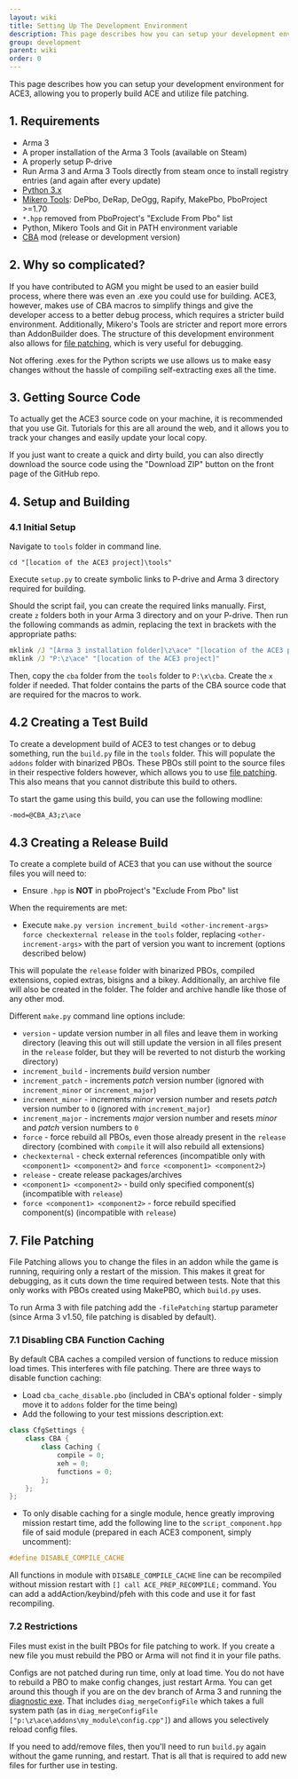 ```yaml
---
layout: wiki
title: Setting Up The Development Environment
description: This page describes how you can setup your development environment for ACE3, allowing you to properly build ACE and utilize file patching.
group: development
parent: wiki
order: 0
---
```


This page describes how you can setup your development environment for ACE3, allowing you to properly build ACE and utilize file patching.


## 1. Requirements

- Arma 3
- A proper installation of the Arma 3 Tools (available on Steam)
- A properly setup P-drive
- Run Arma 3 and Arma 3 Tools directly from steam once to install registry entries (and again after every update)
- [Python 3.x](https://www.python.org/)
- [Mikero Tools](https://dev.withsix.com/projects/mikero-pbodll/files): DePbo, DeRap, DeOgg, Rapify, MakePbo, PboProject >=1.70
- `*.hpp` removed from PboProject's "Exclude From Pbo" list
- Python, Mikero Tools and Git in PATH environment variable
- [CBA](https://github.com/CBATeam/CBA_A3/releases/latest) mod (release or development version)


## 2. Why so complicated?

If you have contributed to AGM you might be used to an easier build process, where there was even an .exe you could use for building. ACE3, however, makes use of CBA macros to simplify things and give the developer access to a better debug process, which requires a stricter build environment. Additionally, Mikero's Tools are stricter and report more errors than AddonBuilder does. The structure of this development environment also allows for [file patching](#7-file-patching), which is very useful for debugging.

Not offering .exes for the Python scripts we use allows us to make easy changes without the hassle of compiling self-extracting exes all the time.


## 3. Getting Source Code

To actually get the ACE3 source code on your machine, it is recommended that you use Git. Tutorials for this are all around the web, and it allows you to track your changes and easily update your local copy.

If you just want to create a quick and dirty build, you can also directly download the source code using the "Download ZIP" button on the front page of the GitHub repo.


## 4. Setup and Building

### 4.1 Initial Setup

Navigate to `tools` folder in command line.

```
cd "[location of the ACE3 project]\tools"
```

Execute `setup.py` to create symbolic links to P-drive and Arma 3 directory required for building.


Should the script fail, you can create the required links manually. First, create `z` folders both in your Arma 3 directory and on your P-drive. Then run the following commands as admin, replacing the text in brackets with the appropriate paths:

```bat
mklink /J "[Arma 3 installation folder]\z\ace" "[location of the ACE3 project]"
mklink /J "P:\z\ace" "[location of the ACE3 project]"
```

Then, copy the `cba` folder from the `tools` folder to `P:\x\cba`. Create the `x` folder if needed. That folder contains the parts of the CBA source code that are required for the macros to work.


## 4.2 Creating a Test Build

To create a development build of ACE3 to test changes or to debug something, run the `build.py` file in the `tools` folder. This will populate the `addons` folder with binarized PBOs. These PBOs still point to the source files in their respective folders however, which allows you to use [file patching](#file-patching). This also means that you cannot distribute this build to others.

To start the game using this build, you can use the following modline:

```sh
-mod=@CBA_A3;z\ace
```

## 4.3 Creating a Release Build

To create a complete build of ACE3 that you can use without the source files you will need to:

- Ensure `.hpp` is **NOT** in pboProject's "Exclude From Pbo" list

When the requirements are met:

- Execute `make.py version increment_build <other-increment-args> force checkexternal release` in the `tools` folder, replacing `<other-increment-args>` with the part of version you want to increment (options described below)

This will populate the `release` folder with binarized PBOs, compiled extensions, copied extras, bisigns and a bikey. Additionally, an archive file will also be created in the folder. The folder and archive handle like those of any other mod.

Different `make.py` command line options include:

- `version` - update version number in all files and leave them in working directory (leaving this out will still update the version in all files present in the `release` folder, but they will be reverted to not disturb the working directory)
- `increment_build` - increments _build_ version number
- `increment_patch` - increments _patch_ version number (ignored with `increment_minor` or `increment_major`)
- `increment_minor` - increments _minor_ version number and resets _patch_ version number to `0` (ignored with `increment_major`)
- `increment_major` - increments _major_ version number and resets _minor_ and _patch_ version numbers to `0`
- `force` - force rebuild all PBOs, even those already present in the `release` directory (combined with `compile` it will also rebuild all extensions)
- `checkexternal` - check external references (incompatible only with `<component1> <component2>` and `force <component1> <component2>`)
- `release` - create release packages/archives
- `<component1> <component2>` - build only specified component(s) (incompatible with `release`)
- `force <component1> <component2>` - force rebuild specified component(s) (incompatible with `release`)


## 7. File Patching

File Patching allows you to change the files in an addon while the game is running, requiring only a restart of the mission. This makes it great for debugging, as it cuts down the time required between tests. Note that this only works with PBOs created using MakePBO, which `build.py` uses.

To run Arma 3 with file patching add the `-filePatching` startup parameter (since Arma 3 v1.50, file patching is disabled by default).

### 7.1 Disabling CBA Function Caching

By default CBA caches a compiled version of functions to reduce mission load times. This interferes with file patching. There are three ways to disable function caching:

- Load `cba_cache_disable.pbo` (included in CBA's optional folder - simply move it to `addons` folder for the time being)
- Add the following to your test missions description.ext:

```cpp
class CfgSettings {
    class CBA {
        class Caching {
            compile = 0;
            xeh = 0;
            functions = 0;
        };
    };
};
```

- To only disable caching for a single module, hence greatly improving mission restart time, add the following line to the `script_component.hpp` file of said module (prepared in each ACE3 component, simply uncomment):

```cpp
#define DISABLE_COMPILE_CACHE
```

All functions in module with `DISABLE_COMPILE_CACHE` line can be recompiled without mission restart with `[] call ACE_PREP_RECOMPILE;` command. You can add a addAction/keybind/pfeh with this code and use it for fast recompiling.

### 7.2 Restrictions

Files must exist in the built PBOs for file patching to work. If you create a new file you must rebuild the PBO or Arma will not find it in your file paths.

Configs are not patched during run time, only at load time. You do not have to rebuild a PBO to make config changes, just restart Arma. You can get around this though if you are on the dev branch of Arma 3 and running the [diagnostic exe](https://community.bistudio.com/wiki/Arma_3_Diagnostics_Exe). That includes `diag_mergeConfigFile` which takes a full system path (as in `diag_mergeConfigFile  ["p:\z\ace\addons\my_module\config.cpp"]`) and allows you selectively reload config files.

If you need to add/remove files, then you'll need to run `build.py` again without the game running, and restart. That is all that is required to add new files for further use in testing.

